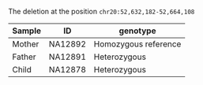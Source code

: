 The deletion at the position `chr20:52,632,182-52,664,108`

|Sample|ID|genotype|
|--|--|--|
|Mother|NA12892|Homozygous reference|
|Father|NA12891|Heterozygous|
|Child|NA12878|Heterozygous|

